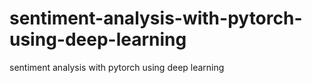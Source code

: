 # sentiment-analysis-with-pytorch-using-deep-learning
sentiment analysis with pytorch using deep learning
